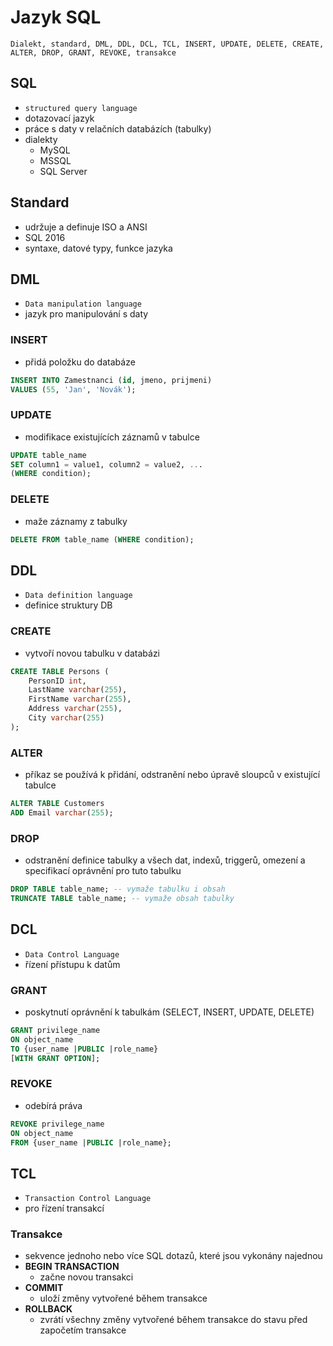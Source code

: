 # Jazyk SQL

`Dialekt, standard, DML, DDL, DCL, TCL, INSERT, UPDATE, DELETE, CREATE, ALTER, DROP, GRANT, REVOKE, transakce`

## SQL

- `structured query language​`
- dotazovací jazyk​
- práce s daty v relačních databázích (tabulky)​
- dialekty
  - MySQL
  - MSSQL
  - SQL Server

## Standard

- udržuje a definuje ISO a ANSI​
- SQL 2016​
- syntaxe, datové typy, funkce jazyka

## DML

- `Data manipulation language`
- jazyk pro manipulování s daty​

### INSERT

- přidá položku do databáze

```SQL
INSERT INTO Zamestnanci (id, jmeno, prijmeni)​
VALUES (55, 'Jan', 'Novák');​
```

### UPDATE

- modifikace existujících záznamů v tabulce

```SQL
UPDATE table_name​
SET column1 = value1, column2 = value2, ...​
(WHERE condition);
```

### DELETE

- maže záznamy z tabulky​

```SQL
DELETE FROM table_name (WHERE condition);
```

## DDL

- `Data definition language​`
- definice struktury DB​

### CREATE

- vytvoří novou tabulku v databázi​

```SQL
CREATE TABLE Persons (​
    PersonID int,​
    LastName varchar(255),​
    FirstName varchar(255),​
    Address varchar(255),​
    City varchar(255)​
);
```

### ALTER

- příkaz se používá k přidání, odstranění nebo úpravě sloupců v existující tabulce

```SQL
ALTER TABLE Customers​
ADD Email varchar(255);
```

### DROP

- odstranění definice tabulky a všech dat, indexů, triggerů, omezení a specifikací oprávnění pro tuto tabulku

```SQL
DROP TABLE table_name; -- vymaže tabulku i obsah​
TRUNCATE TABLE table_name; -- vymaže obsah tabulky
```

## DCL

- `Data Control Language​`
- řízení přístupu k datům​

### GRANT

- poskytnutí oprávnění k tabulkám (SELECT, INSERT, UPDATE, DELETE)​

```SQL
GRANT privilege_name​
ON object_name​
TO {user_name |PUBLIC |role_name}​
[WITH GRANT OPTION];​
```

### REVOKE

- odebírá práva

```SQL
REVOKE privilege_name​
ON object_name​
FROM {user_name |PUBLIC |role_name};
```

## TCL

- `Transaction Control Language​`
- pro řízení transakcí​

### Transakce

- sekvence jednoho nebo více SQL dotazů, které jsou vykonány najednou​
- **BEGIN TRANSACTION**
  - začne novou transakci​
- **COMMIT**
  - uloží změny vytvořené během transakce​
- **ROLLBACK**
  - zvrátí všechny změny vytvořené během transakce do stavu před započetím transakce​
